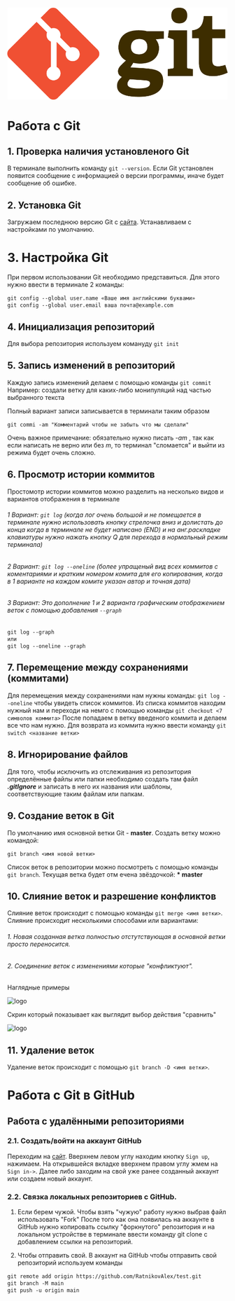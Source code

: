 ![logo](Git-Logo-2Color.png)
# Работа с Git

## 1. Проверка наличия установленого Git
В терминале выполнить команду `git --version`.
Если Git установлен появится сообщение с информацией о версии программы, иначе будет сообщение об ошибке.

## 2. Установка Git
Загружаем последнюю версию Git с [сайта](https://git-scm.com/downloads).
Устанавливаем с настройками по умолчанию.

# 3. Настройка Git
При первом использовании Git необходимо представиться.
Для этого нужно ввести в терминале 2 команды:

```
git config --global user.name «Ваше имя английскими буквами»
git config --global user.email ваша почта@example.com
```

## 4. Инициализация репозиторий

Для выбора репозитория используем команyду `git init`

## 5. Запись изменений в репозиторий

Каждую запись изменений делаем с помощью команды `git commit`
Например: создали ветку для каких-либо монипуляций над частью выбранного текста

Полный вариант записи записывается в терминали таким образом
```
git commi -am "Комментарий чтобы не забыть что мы сделали"
```
Очень важное примечание: обязательно нужно писать *-am* , так как если написать не верно или без *m*, то терминал "сломается" и выйти из режима будет очень сложно. 

## 6. Просмотр истории коммитов

Простомотр истории коммитов можно разделить на несколько видов и вариантов отображения в терминале
 ###### 1 Вариант: `git log` (когда лог очень большой и не помещается в терминале нужно использовать кнопку стрелочка вниз и долистать до конца когда в терминале не будет написано (END) и на анг.раскладке клавиатуры нужно нажать кнопку Q для перехода в нормальный режим терминала)
 ###### 2 Вариант: `git log --oneline` (более упращеный вид всех коммитов с коментариями и кратким номером комита для его копирования, когда в 1 варианте на каждом комите указан автор и точная дата)
 ###### 3 Вариант: Это дополнение 1 и 2 варианта графическим отображением веток c помощью добавления `--graph`
 ```
git log --graph
или
git log --oneline --graph
```

## 7. Перемещение между сохранениями (коммитами)

Для перемещения между сохранениями нам нужны команды:
`git log --oneline` чтобы увидеть список коммитов. Из списка коммитов находим нужный нам и переходи на немго с помощью команды `git checkout <7 символов коммита>`
После попадаем в ветку введеного коммита и делаем все что нам нужно. Для возврата из коммита нужно ввести команду `git switch <название ветки>`

## 8. Игнорирование файлов
Для того, чтобы исключить из отслеживания из репозитория определённые файлы или папки необходимо создать там файл ***.gitIgnore*** и записать в него их названия или шаблоны, соответствующие таким файлам или папкам.

## 9. Создание веток в Git
По умолчанию имя основной ветки Git - **master**.
Создать ветку можно командой:
```
git branch <имя новой ветки>
```
Список веток в репозитории можно посмотреть с помощью команды `git branch`.
Текущая ветка будет отм  ечена звёздочкой: **\* master** 
## 10. Слияние веток и разрешение конфликтов

Слияние веток происходит с помощью команды `git merge <имя ветки>`.
Слияние происходит несколькими способами или вариантами: 
###### 1. Новая созданная ветка полностью отстутствующая в основной ветки просто переносится.
###### 2. Соединение веток с изменениями которые "конфликтуют".

Наглядные примеры

![logo](konflikt.png)

Скрин который показывает как выглядит выбор действия "сравнить"

![logo](sravnil.png)

## 11. Удаление веток

Удаление веток происходит с помощью `git branch -D <имя ветки>`.

# Работа с Git в GitHub

## Работа с удалёнными репозиториями

### 2.1. Создать/войти на аккаунт GitHub

Переходим на [сайт](github.com).
Вверхнем левом углу находим кнопку `Sign up`, нажимаем. На открывшейся вкладке вверхнем правом углу жмем на `Sign in->`. Далее либо заходим на свой уже ранее созданный аккаунт или создаем новый аккаунт.

### 2.2. Связка локальных репозиториев с GitHub.

1. Если берем чужой.
Чтобы взять "чужую" работу нужно выбрав файл использовать "Fork" 
После того как она появилась на аккаунте в GitHub нужно копировать ссылку "форкнутого" репозитория и на локальном устройстве в терминале ввести команду git clone с добавлением ссылки на репозиторий.

2. Чтобы отправить свой.
В аккаунт на GitHub чтобы отправить свой репозиторий используем команды

```
git remote add origin https://github.com/RatnikovAlex/test.git
git branch -M main
git push -u origin main
```
